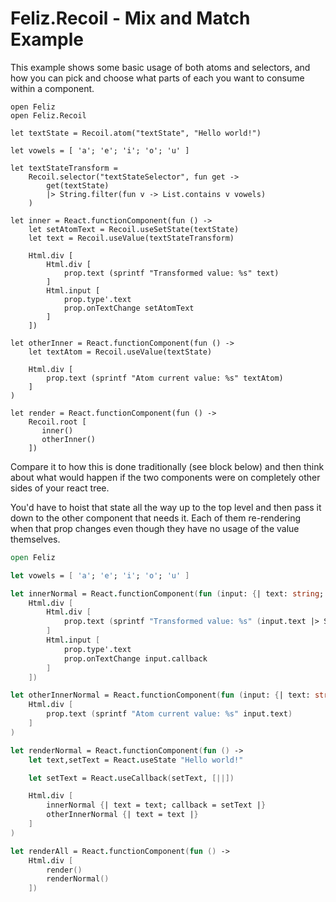 ﻿# Feliz.Recoil - Mix and Match Example

This example shows some basic usage of both atoms and selectors, 
and how you can pick and choose what parts of each you want to
consume within a component.

```fsharp:recoil-mixandmatch
open Feliz
open Feliz.Recoil

let textState = Recoil.atom("textState", "Hello world!")

let vowels = [ 'a'; 'e'; 'i'; 'o'; 'u' ]

let textStateTransform =
    Recoil.selector("textStateSelector", fun get ->
        get(textState)
        |> String.filter(fun v -> List.contains v vowels)
    )

let inner = React.functionComponent(fun () ->
    let setAtomText = Recoil.useSetState(textState)
    let text = Recoil.useValue(textStateTransform)

    Html.div [
        Html.div [
            prop.text (sprintf "Transformed value: %s" text)
        ]
        Html.input [
            prop.type'.text
            prop.onTextChange setAtomText
        ]
    ])

let otherInner = React.functionComponent(fun () ->
    let textAtom = Recoil.useValue(textState)

    Html.div [
        prop.text (sprintf "Atom current value: %s" textAtom)
    ]
)

let render = React.functionComponent(fun () ->
    Recoil.root [
       inner()
       otherInner()
    ])
```

Compare it to how this is done traditionally (see block below) and
then think about what would happen if the two components were on 
completely other sides of your react tree.

You'd have to hoist that state all the way up to the top level and
then pass it down to the other component that needs it. Each of them
re-rendering when that prop changes even though they have no usage of
the value themselves.

```fs
open Feliz

let vowels = [ 'a'; 'e'; 'i'; 'o'; 'u' ]

let innerNormal = React.functionComponent(fun (input: {| text: string; callback: string -> unit |}) ->
    Html.div [
        Html.div [
            prop.text (sprintf "Transformed value: %s" (input.text |> String.filter(fun v -> List.contains v vowels)))
        ]
        Html.input [
            prop.type'.text
            prop.onTextChange input.callback
        ]
    ])

let otherInnerNormal = React.functionComponent(fun (input: {| text: string |}) ->
    Html.div [
        prop.text (sprintf "Atom current value: %s" input.text)
    ]
)

let renderNormal = React.functionComponent(fun () ->
    let text,setText = React.useState "Hello world!"

    let setText = React.useCallback(setText, [||])

    Html.div [
        innerNormal {| text = text; callback = setText |}
        otherInnerNormal {| text = text |}
    ]
)

let renderAll = React.functionComponent(fun () ->
    Html.div [
        render()
        renderNormal()
    ])
```